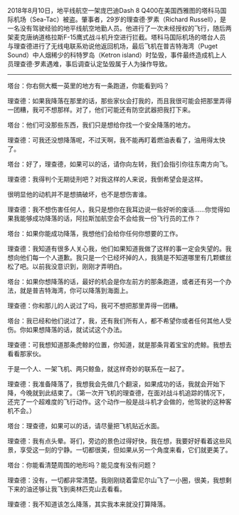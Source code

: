 2018年8月10日，地平线航空一架庞巴迪Dash 8 Q400在美国西雅图的塔科马国际机场（Sea-Tac）被盗。肇事者，29岁的理查德·罗素（Richard Russell），是一名没有驾驶经验的地平线航空地勤人员。他进行了一次未经授权的飞行，随后两架麦克唐纳道格拉斯F-15鹰式战斗机升空进行拦截。塔科马国际机场的塔台人员与理查德进行了无线电联系劝说他返回机场，最后飞机在普吉特海湾（Puget Sound）中人烟稀少的科特罗岛（Ketron island）时坠毁，事件最终造成机上人员理查德·罗素遇难，事后调查认定坠毁属于人为操作导致。

---

塔台：你右侧大概一英里的地方有一条跑道，你能看到吗？

理查德：如果我降落在那里的话，那些家伙会打我的，而且我很可能会把那里弄得一团糟，我可不想那样。对了，他们可能还有防空武器把我打下来。

塔台：他们可没那些东西，我们只是想给你找一个安全降落的地方。

理查德：可我还没想降落呢，不过天啊，我不能再盯着燃油表看了，油用得太快了。

塔台：好了，理查德，如果可以的话，请你向左转，我们会指引你往东南方向飞。

理查德：我得判个无期徒刑吧？对我这样的人来说，我倒希望会是这样。

很明显他的动机并不是想搞破坏，也不是想伤害谁。

理查德：我不想伤害任何人，我只是想你在我耳边说一些好听的废话……你觉得如果我能够成功降落的话，阿拉斯加航空会不会给我一份飞行员的工作？

塔台：如果你能成功降落，我想他们会给你任何你想要的工作。

理查德：我知道有很多人关心我，他们如果知道我做了这样的事一定会失望的。我想向他们每一个人道歉。我只是一个已经坏掉的人，我猜是不知道哪里有几颗螺丝松了吧。以前我没意识到，刚刚才弄明白。

塔台：如果你想降落的话，最好的机会是你左前方的那条跑道，或者还有另一个办法，就是普吉特海湾，你可以降落到海面上。

理查德：你和那儿的人说过了吗，我可不想把那里弄得一团糟。

塔台：我已经和他们说过了，我，还有我们所有人，都不希望你或者任何其他人受伤。你如果想降落的话，就试试这个办法。

理查德：可我想知道那条虎鲸的位置，你知道，就是那条背着宝宝的虎鲸。我想去看看那家伙。

于是一个人、一架飞机、两只鲸鱼，就这样奇妙的联系在一起了。

理查德：我准备降落了，我想我会先做几个翻滚，如果成功的话，我就会开始下降，今晚就到此结束了。（第一次开飞机的理查德，在面对战斗机追踪的情况下，还完了一个超难度的飞行动作。这个动作一般是战斗机才会做的，他驾驶的这种客机不会。）

塔台：理查德，如果可以的话，请尽量把飞机贴近水面。

理查德：我有点头晕。哥们，旁边的景色过得好快，我在想，我要好好看着这些风景，享受这一刻的宁静。一切都很美，但如果从另一个角度来看，它们就更美了。

塔台：你能看清楚周围的地形吗？能见度有没有问题？

理查德：没有，一切都非常清楚。我刚刚绕着雷尼尔山飞了一小圈，很美，我想剩下来的油还够让我飞到奥林匹克山去看看。

理查德：我不知道该怎么降落，其实我本来就没打算降落。